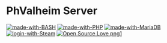 # PhValheim Server

[![made-with-BASH](https://img.shields.io/badge/Made%20with-BASH-a32c29.svg)](https://www.gnu.org/software/bash/)
[![made-with-PHP](https://img.shields.io/badge/Made%20with-PHP-7a86b8.svg)]([https://en.wikipedia.org/wiki/PHP](https://www.php.net/))
[![made-with-MariaDB](https://img.shields.io/badge/Made%20with-MariaDB-c0765a.svg)]([https://en.wikipedia.org/wiki/MariaDB](https://mariadb.org/))
[![login-with-Steam](https://img.shields.io/badge/Login%20with-Steam-5d7e0f.svg)](https://store.steampowered.com/)
[![Open Source Love png1](https://badges.frapsoft.com/os/v1/open-source.png?v=103)](https://github.com/ellerbrock/open-source-badges/)

